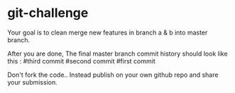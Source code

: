 # git-challenge

Your goal is to clean merge new features in branch a & b into master branch.

After you are done, The final master branch commit history should look like this :
#third commit
#second commit
#first commit

Don't fork the code.. Instead publish on your own github repo and share your submission.
